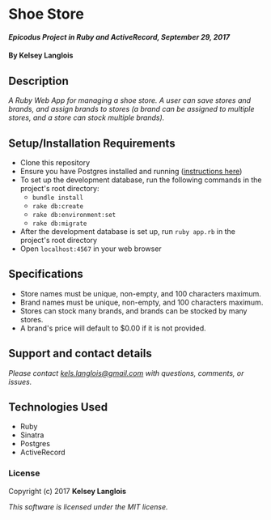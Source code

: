 # Shoe Store

#### _Epicodus Project in Ruby and ActiveRecord, September 29, 2017_

#### By Kelsey Langlois

## Description

_A Ruby Web App for managing a shoe store. A user can save stores and brands, and assign brands to stores (a brand can be assigned to multiple stores, and a store can stock multiple brands)._

## Setup/Installation Requirements

* Clone this repository
* Ensure you have Postgres installed and running ([instructions here](https://www.learnhowtoprogram.com/ruby/ruby-database-basics/installing-postgres-7fb0cff7-a0f5-4b61-a0db-8a928b9f67ef))
* To set up the development database, run the following commands in the project's root directory:
  * ```bundle install```
  * ```rake db:create```
  * ```rake db:environment:set```
  * ```rake db:migrate```
* After the development database is set up, run ```ruby app.rb``` in the project's root directory
* Open ```localhost:4567``` in your web browser

## Specifications

* Store names must be unique, non-empty, and 100 characters maximum.
* Brand names must be unique, non-empty, and 100 characters maximum.
* Stores can stock many brands, and brands can be stocked by many stores.
* A brand's price will default to $0.00 if it is not provided.

## Support and contact details

_Please contact [kels.langlois@gmail.com](mailto:kels.langlois@gmail.com) with questions, comments, or issues._

## Technologies Used

* Ruby
* Sinatra
* Postgres
* ActiveRecord

### License

Copyright (c) 2017 **Kelsey Langlois**

*This software is licensed under the MIT license.*
